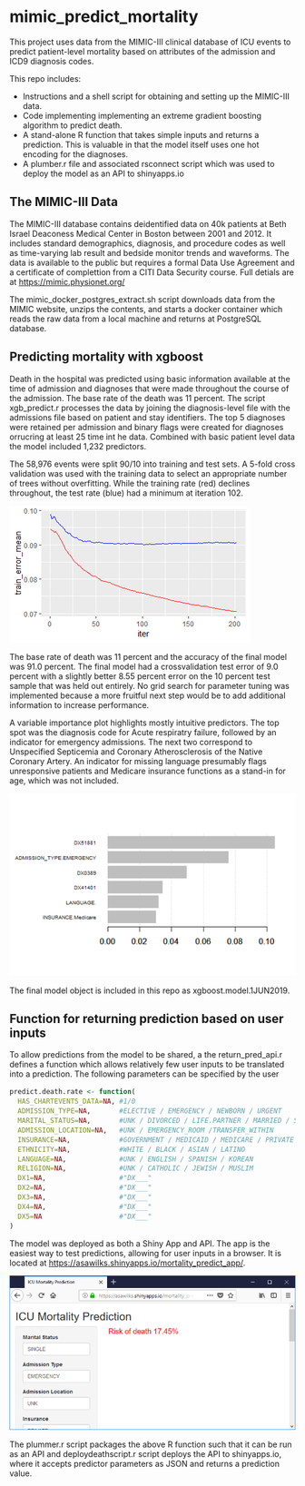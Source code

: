 # mimic_predict_mortality

This project uses data from the MIMIC-III clinical database of ICU events to predict patient-level mortality based on attributes of the admission and ICD9 diagnosis codes.

This repo includes:
  - Instructions and a shell script for obtaining and setting up the MIMIC-III data.
  - Code implementing implementing an extreme gradient boosting algorithm to predict death.
  - A stand-alone R function that takes simple inputs and returns a prediction.  This is valuable in that the model itself uses one hot encoding for the diagnoses.
  - A plumber.r file and associated rsconnect script which was used to deploy the model as an API to shinyapps.io

## The MIMIC-III Data

The MIMIC-III database contains deidentified data on 40k patients at Beth Israel Deaconess Medical Center in Boston between 2001 and 2012. 
It includes standard demographics, diagnosis, and procedure codes as well as time-varying lab result and bedside monitor trends and waveforms.
The data is available to the public but requires a formal Data Use Agreement and a certificate of complettion from a CITI Data Security course.  Full detials are at https://mimic.physionet.org/

The mimic_docker_postgres_extract.sh script downloads data from the MIMIC website, unzips the contents, and starts a docker container which reads the raw data from a local machine and returns at PostgreSQL database.

## Predicting mortality with xgboost

Death in the hospital was predicted using basic information available at the time of admission and diagnoses that were made throughout the course of the admission.  The base rate of the death was 11 percent.  The script xgb_predict.r processes the data by joining the diagnosis-level file with the admissions file based on patient and stay identifiers.  The top 5 diagnoses were retained per admission and binary flags were created for diagnoses orrucring at least 25 time int he data. Combined with basic patient level data the model included 1,232 predictors.

The 58,976 events were split 90/10 into training and test sets.  A 5-fold cross validation was used with the training data to select an appropriate number of trees without overfitting. While the training rate (red) declines throughout, the test rate (blue) had a minimum at iteration 102.

![alt text](https://github.com/AsaWilks/mimic_predict_mortality/blob/master/xgb.cv.June1.png)

The base rate of death was 11 percent and the accuracy of the final model was 91.0 percent. The final model had a crossvalidation test error of 9.0 percent with a slightly better 8.55 percent error on the 10 percent test sample that was held out entirely.  No grid search for parameter tuning was implemented because a more fruitful next step would be to add additional information to increase performance.

A variable importance plot highlights mostly intuitive predictors.  The top spot was the diagnosis code for Acute respiratry failure, followed by an indicator for emergency admissions.  The next two correspond to Unspecified Septicemia and Coronary Atherosclerosis of the Native Coronary Artery.  An indicator for missing language presumably flags unresponsive patients and Medicare insurance functions as a stand-in for age, which was not included.

![alt text](https://github.com/AsaWilks/mimic_predict_mortality/blob/master/importance.xgb.June1.png)

The final model object is included in this repo as xgboost.model.1JUN2019.

## Function for returning prediction based on user inputs

To allow predictions from the model to be shared, a the return_pred_api.r defines a function which allows relatively few user inputs to be translated into a prediction.  The following parameters can be specified by the user

```r
predict.death.rate <- function(
  HAS_CHARTEVENTS_DATA=NA, #1/0
  ADMISSION_TYPE=NA,       #ELECTIVE / EMERGENCY / NEWBORN / URGENT
  MARITAL_STATUS=NA,       #UNK / DIVORCED / LIFE.PARTNER / MARRIED / SEPARATED / SINGLE / WIDOWED
  ADMISSION_LOCATION=NA,   #UNK / EMERGENCY_ROOM /TRANSFER_WITHIN
  INSURANCE=NA,            #GOVERNMENT / MEDICAID / MEDICARE / PRIVATE / SELFPAY
  ETHNICITY=NA,            #WHITE / BLACK / ASIAN / LATINO
  LANGUAGE=NA,             #UNK / ENGLISH / SPANISH / KOREAN
  RELIGION=NA,             #UNK / CATHOLIC / JEWISH / MUSLIM
  DX1=NA,                  #"DX___"
  DX2=NA,                  #"DX___"
  DX3=NA,                  #"DX___"
  DX4=NA,                  #"DX___"
  DX5=NA                   #"DX___"
)
```

The model was deployed as both a Shiny App and API.  The app is the easiest way to test predictions, allowing for user inputs in a browser.  It is located at https://asawilks.shinyapps.io/mortality_predict_app/.


![alt text](https://github.com/AsaWilks/mimic_predict_mortality/blob/master/app_inputs.png)


The plummer.r script packages the above R function such that it can be run as an API and deploydeathscript.r script deploys the API to shinyapps.io, where it accepts predictor parameters as JSON and returns a prediction value.















